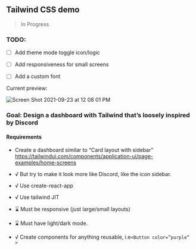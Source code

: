 ## Tailwind CSS demo

> In Progress

### TODO:

- [ ] Add theme mode toggle icon/logic

- [ ] Add responsiveness for small screens

- [ ] Add a custom font

Current preview: 

![Screen Shot 2021-09-23 at 12 08 01 PM](https://user-images.githubusercontent.com/58617435/134544856-79234dd5-103b-4387-ba6a-302754ffa83c.png)

### Goal: Design a dashboard with Tailwind that’s loosely inspired by Discord

#### Requirements

- Create a dashboard similar to “Card layout with sidebar” https://tailwindui.com/components/application-ui/page-examples/home-screens

- √ But try to make it look more like Discord, like the icon sidebar.

- √ Use create-react-app

- √ Use tailwind JIT

- ⌛️ Must be responsive (just large/small layouts)

- ⌛️ Must have light/dark mode.

- √ Create components for anything reusable, i.e`<Button color=”purple” >`
